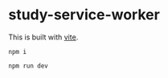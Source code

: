 # study-service-worker

This is built with [vite](https://ja.vitejs.dev/).

```
npm i
```

```
npm run dev
```
